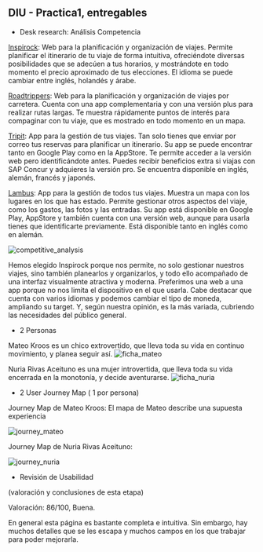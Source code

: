 ## DIU - Practica1, entregables




- Desk research: Análisis Competencia 

[Inspirock](https://www.inspirock.com/): Web para la planificación y organización de viajes. Permite planificar el itinerario de tu viaje de forma intuitiva, ofreciéndote diversas posibilidades que se  adecúen a tus horarios, y mostrándote en todo momento el precio aproximado de tus elecciones. El idioma se puede cambiar entre inglés, holandés y árabe.

[Roadtrippers](https://roadtrippers.com/): Web para la planificación y organización de viajes por carretera. Cuenta con una app complementaria y con una versión plus para realizar rutas largas. Te muestra rápidamente puntos de interés para compaginar con tu viaje, que es mostrado en todo momento en un mapa.

[Tripit](https://www.tripit.com/): App para la gestión de tus viajes. Tan solo tienes que enviar por correo tus reservas para planificar un itinerario. Su app se puede encontrar tanto en Google Play como en la AppStore. Te permite acceder a la versión web pero identificándote antes. Puedes recibir beneficios extra si viajas con SAP Concur y adquieres la versión pro. Se encuentra disponible en inglés, alemán, francés y japonés.

[Lambus](https://www.lambus.com/): App para la gestión de todos tus viajes. Muestra un mapa con los lugares en los que has estado. Permite gestionar otros aspectos del viaje, como los gastos, las fotos y las entradas. Su app está disponible en Google Play, AppStore y también cuenta con una versión web, aunque para usarla tienes que identificarte previamente. Está disponible tanto en inglés como en alemán.

![competitive_analysis](https://user-images.githubusercontent.com/62568912/111649728-efd6a380-8804-11eb-8d78-015d1a6d7888.png)


Hemos elegido Inspirock porque nos permite, no solo gestionar nuestros viajes, sino también planearlos y organizarlos, y todo ello acompañado de una interfaz visualmente atractiva y moderna. Preferimos una web a una app porque no nos limita el dispositivo en el que usarla. Cabe destacar que cuenta con varios idiomas y podemos cambiar el tipo de moneda, ampliando su target. Y, según nuestra opinión, es la más variada, cubriendo las necesidades del público general.


- 2 Personas 

Mateo Kroos es un chico extrovertido, que lleva toda su vida en continuo movimiento, y planea seguir así.
![ficha_mateo](https://user-images.githubusercontent.com/62596996/111053480-82bdb980-8464-11eb-9dfc-41e330fa489b.PNG)



Nuria Rivas Aceituno es una mujer introvertida, que lleva toda su vida encerrada en la monotonía, y decide aventurarse.
![ficha_nuria](https://user-images.githubusercontent.com/62596996/111053481-86514080-8464-11eb-9e47-ea8543bf1fa5.PNG)




- 2 User Journey Map  ( 1 por persona)

Journey Map de Mateo Kroos:
El mapa de Mateo describe una supuesta experiencia

![journey_mateo](https://user-images.githubusercontent.com/62596996/111053484-8bae8b00-8464-11eb-994e-550dfd575d3f.PNG)


Journey Map de Nuria Rivas Aceituno:

![journey_nuria](https://user-images.githubusercontent.com/62596996/111053489-90733f00-8464-11eb-9a8e-18de11105f97.PNG)


- Revisión de Usabilidad 


(valoración y conclusiones de esta etapa)


Valoración: 86/100, Buena.

En general esta página es bastante completa e intuitiva. Sin embargo, hay muchos detalles que se les escapa y muchos campos en los que trabajar para poder mejorarla.

